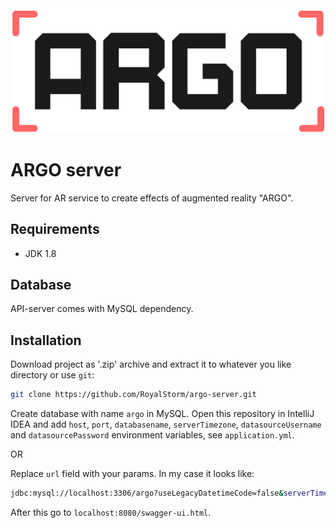 <div align="center">
    <img src="assets/argo-logo.png" alt="ARGO">
</div>

# ARGO server
Server for AR service to create effects of augmented reality "ARGO".

## Requirements
 - JDK 1.8
 
## Database
API-server comes with MySQL dependency.

## Installation
Download project as '.zip' archive and extract it to whatever you like directory or use `git`:

```sh
git clone https://github.com/RoyalStorm/argo-server.git
```

Create database with name `argo` in MySQL.
Open this repository in IntelliJ IDEA and add `host`, `port`, `databasename`, `serverTimezone`, `datasourceUsername`
and `datasourcePassword` environment variables, see `application.yml`.

OR

Replace `url` field with your params. In my case it looks like:

```sh
jdbc:mysql://localhost:3306/argo?useLegacyDatetimeCode=false&serverTimezone=Asia/Vladivostok
```

After this go to `localhost:8080/swagger-ui.html`.